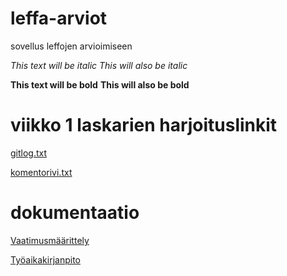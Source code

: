 # leffa-arviot

sovellus leffojen arvioimiseen

*This text will be italic*
_This will also be italic_

**This text will be bold**
__This will also be bold__

# viikko 1 laskarien harjoituslinkit

[gitlog.txt](https://github.com/stjvaini/ot-harjoitustyo/blob/master/laskarit/viikko1/gitlog.txt)

[komentorivi.txt](https://github.com/stjvaini/ot-harjoitustyo/blob/master/laskarit/viikko1/komentorivi.txt)


# dokumentaatio
[Vaatimusmäärittely](https://github.com/stjvaini/ot-harjoitustyo/blob/master/dokumentaatio/vaatimusmaarittely.md)

[Työaikakirjanpito](https://github.com/stjvaini/ot-harjoitustyo/blob/master/dokumentaatio/tuntikirjanpito.md)
